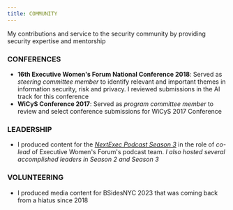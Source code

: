 ```yaml
---
title: COMMUNITY
---
```

My contributions and service to the security community by providing security expertise and mentorship

### CONFERENCES
- **16th Executive Women's Forum National Conference 2018**: Served as *steering committee member* to identify relevant and important themes in information security, risk and privacy. I reviewed submissions in the AI track for this conference
- **WiCyS Conference 2017**: Served as *program committee member* to review and select conference submissions for WiCyS 2017 Conference

### LEADERSHIP
- I produced content for the *[NextExec Podcast Season 3](https://nextexec.buzzsprout.com/)* in the role of *co-lead* of Executive Women's Forum's podcast team. *I also hosted several accomplished leaders in Season 2 and Season 3*

### VOLUNTEERING
- I produced media content for BSidesNYC 2023 that was coming back from a hiatus since 2018

